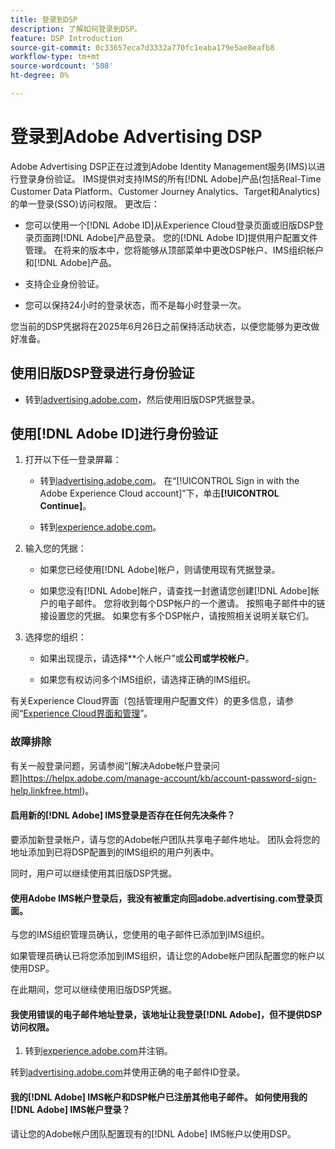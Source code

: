 ```yaml
---
title: 登录到DSP
description: 了解如何登录到DSP。
feature: DSP Introduction
source-git-commit: 0c33657eca7d3332a770fc1eaba179e5ae8eafb8
workflow-type: tm+mt
source-wordcount: '508'
ht-degree: 0%

---
```


# 登录到Adobe Advertising DSP

Adobe Advertising DSP正在过渡到Adobe Identity Management服务(IMS)以进行登录身份验证。 IMS提供对支持IMS的所有[!DNL Adobe]产品(包括Real-Time Customer Data Platform、Customer Journey Analytics、Target和Analytics)的单一登录(SSO)访问权限。 更改后：

* 您可以使用一个[!DNL Adobe ID]从Experience Cloud登录页面或旧版DSP登录页面跨[!DNL Adobe]产品登录。 您的[!DNL Adobe ID]提供用户配置文件管理。 在将来的版本中，您将能够从顶部菜单中更改DSP帐户、IMS组织帐户和[!DNL Adobe]产品。

* 支持企业身份验证。

* 您可以保持24小时的登录状态，而不是每小时登录一次。

您当前的DSP凭据将在2025年6月26日之前保持活动状态，以便您能够为更改做好准备。

## 使用旧版DSP登录进行身份验证

* 转到[advertising.adobe.com](https://advertising.adobe.com)，然后使用旧版DSP凭据登录。

## 使用[!DNL Adobe ID]进行身份验证

1. 打开以下任一登录屏幕：

   * 转到[advertising.adobe.com](https://advertising.adobe.com)。 在“[!UICONTROL Sign in with the Adobe Experience Cloud account]”下，单击&#x200B;**[!UICONTROL Continue]**。

   * 转到[experience.adobe.com](https://experience.adobe.com)。

1. 输入您的凭据：

   * 如果您已经使用[!DNL Adobe]帐户，则请使用现有凭据登录。

   * 如果您没有[!DNL Adobe]帐户，请查找一封邀请您创建[!DNL Adobe]帐户的电子邮件。 您将收到每个DSP帐户的一个邀请。 按照电子邮件中的链接设置您的凭据。 如果您有多个DSP帐户，请按照相关说明关联它们。

1. 选择您的组织：

   * 如果出现提示，请选择**个人帐户”或&#x200B;**公司或学校帐户**。

   * 如果您有权访问多个IMS组织，请选择正确的IMS组织。

有关Experience Cloud界面（包括管理用户配置文件）的更多信息，请参阅“[Experience Cloud界面和管理](https://experienceleague.adobe.com/en/docs/core-services/interface/experience-cloud)”。

### 故障排除

有关一般登录问题，另请参阅“[解决Adobe帐户登录问题]https://helpx.adobe.com/manage-account/kb/account-password-sign-help.linkfree.html)。

#### 启用新的[!DNL Adobe] IMS登录是否存在任何先决条件？

要添加新登录帐户，请与您的Adobe帐户团队共享电子邮件地址。 团队会将您的地址添加到已将DSP配置到的IMS组织的用户列表中。

同时，用户可以继续使用其旧版DSP凭据。

#### 使用Adobe IMS帐户登录后，我没有被重定向回adobe.advertising.com登录页面。

与您的IMS组织管理员确认，您使用的电子邮件已添加到IMS组织。

如果管理员确认已将您添加到IMS组织，请让您的Adobe帐户团队配置您的帐户以使用DSP。

在此期间，您可以继续使用旧版DSP凭据。

#### 我使用错误的电子邮件地址登录，该地址让我登录[!DNL Adobe]，但不提供DSP访问权限。

1. 转到[experience.adobe.com](https://experience.adobe.com)并注销。

转到[advertising.adobe.com](https://advertising.adobe.com)并使用正确的电子邮件ID登录。

#### 我的[!DNL Adobe] IMS帐户和DSP帐户已注册其他电子邮件。 如何使用我的[!DNL Adobe] IMS帐户登录？

请让您的Adobe帐户团队配置现有的[!DNL Adobe] IMS帐户以使用DSP。

